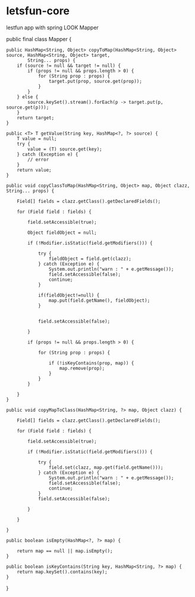 # letsfun-core
lestfun app with spring
LOOK Mapper

public final class Mapper {

	public HashMap<String, Object> copyToMap(HashMap<String, Object> source, HashMap<String, Object> target,
			String... props) {
		if (source != null && target != null) {
			if (props != null && props.length > 0) {
				for (String prop : props) {
					target.put(prop, source.get(prop));
				}
			}
		} else {
			source.keySet().stream().forEach(p -> target.put(p, source.get(p)));
		}
		return target;
	}

	public <T> T getValue(String key, HashMap<?, ?> source) {
		T value = null;
		try {
			value = (T) source.get(key);
		} catch (Exception e) {
			// error
		}
		return value;
	}

	public void copyClassToMap(HashMap<String, Object> map, Object clazz, String... props) {

		Field[] fields = clazz.getClass().getDeclaredFields();

		for (Field field : fields) {

			field.setAccessible(true);

			Object fieldObject = null;

			if (!Modifier.isStatic(field.getModifiers())) {

				try {
					fieldObject = field.get(clazz);
				} catch (Exception e) {
					System.out.println("warn : " + e.getMessage());
					field.setAccessible(false);
					continue;
				}

				if(fieldObject!=null) {
					map.put(field.getName(), fieldObject);
				}
				

				field.setAccessible(false);

			}

			if (props != null && props.length > 0) {

				for (String prop : props) {

					if (!isKeyContains(prop, map)) {
						map.remove(prop);
					}
				}
			}

		}
	}

	public void copyMapToClass(HashMap<String, ?> map, Object clazz) {

		Field[] fields = clazz.getClass().getDeclaredFields();

		for (Field field : fields) {

			field.setAccessible(true);

			if (!Modifier.isStatic(field.getModifiers())) {

				try {
					field.set(clazz, map.get(field.getName()));
				} catch (Exception e) {
					System.out.println("warn : " + e.getMessage());
					field.setAccessible(false);
					continue;
				}
				field.setAccessible(false);

			}

		}

	}

	public boolean isEmpty(HashMap<?, ?> map) {

		return map == null || map.isEmpty();
	}

	public boolean isKeyContains(String key, HashMap<String, ?> map) {
		return map.keySet().contains(key);
	}
  
}
